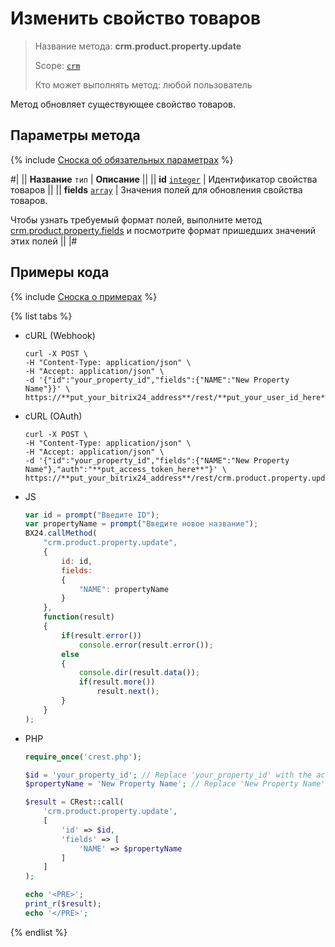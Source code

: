 # Изменить свойство товаров

> Название метода: **crm.product.property.update**
>
> Scope: [`crm`](../../../scopes/permissions.md)
>
> Кто может выполнять метод: любой пользователь

Метод обновляет существующее свойство товаров.

## Параметры метода

{% include [Сноска об обязательных параметрах](../../../../_includes/required.md) %}

#|
|| **Название**
`тип` | **Описание** ||
|| **id**
[`integer`](../../../data-types.md) | Идентификатор свойства товаров ||
|| **fields**
[`array`](../../../data-types.md) | Значения полей для обновления свойства товаров.

Чтобы узнать требуемый формат полей, выполните метод [crm.product.property.fields](./crm-product-property-fields.md) и посмотрите формат пришедших значений этих полей ||
|#

## Примеры кода

{% include [Сноска о примерах](../../../../_includes/examples.md) %}

{% list tabs %}

- cURL (Webhook)

    ```http
    curl -X POST \
    -H "Content-Type: application/json" \
    -H "Accept: application/json" \
    -d '{"id":"your_property_id","fields":{"NAME":"New Property Name"}}' \
    https://**put_your_bitrix24_address**/rest/**put_your_user_id_here**/**put_your_webbhook_here**/crm.product.property.update
    ```

- cURL (OAuth)

    ```http
    curl -X POST \
    -H "Content-Type: application/json" \
    -H "Accept: application/json" \
    -d '{"id":"your_property_id","fields":{"NAME":"New Property Name"},"auth":"**put_access_token_here**"}' \
    https://**put_your_bitrix24_address**/rest/crm.product.property.update
    ```

- JS

    ```js
    var id = prompt("Введите ID");
    var propertyName = prompt("Введите новое название");
    BX24.callMethod(
        "crm.product.property.update",
        {
            id: id,
            fields:
            {
                "NAME": propertyName
            }
        },
        function(result)
        {
            if(result.error())
                console.error(result.error());
            else
            {
                console.dir(result.data());
                if(result.more())
                    result.next();
            }
        }
    );
    ```

- PHP

    ```php
    require_once('crest.php');

    $id = 'your_property_id'; // Replace 'your_property_id' with the actual property ID
    $propertyName = 'New Property Name'; // Replace 'New Property Name' with the new name

    $result = CRest::call(
        'crm.product.property.update',
        [
            'id' => $id,
            'fields' => [
                'NAME' => $propertyName
            ]
        ]
    );

    echo '<PRE>';
    print_r($result);
    echo '</PRE>';
    ```

{% endlist %}